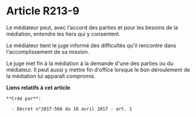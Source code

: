 # Article R213-9

Le médiateur peut, avec l'accord des parties et pour les besoins de la médiation, entendre les tiers qui y consentent.

Le médiateur tient le juge informé des difficultés qu'il rencontre dans l'accomplissement de sa mission.

Le juge met fin à la médiation à la demande d'une des parties ou du médiateur. Il peut aussi y mettre fin d'office lorsque le
bon déroulement de la médiation lui apparaît compromis.

**Liens relatifs à cet article**

	**Créé par**:

	  - Décret n°2017-566 du 18 avril 2017 - art. 1
